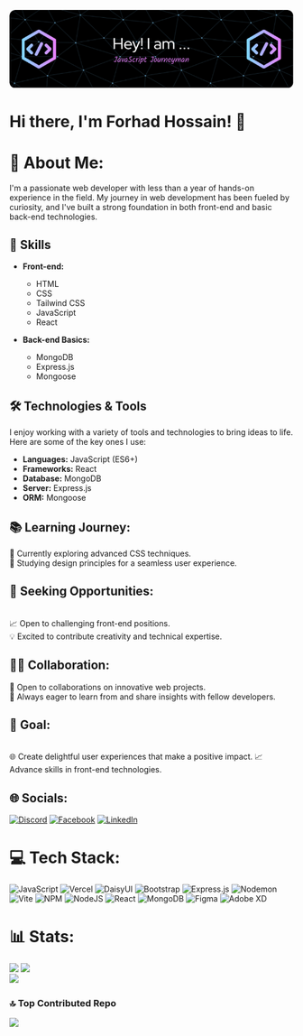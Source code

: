 ![Banner Image](https://github.com/Forhad96/forhad96/blob/main/assets/banner/github%20header.png)
# Hi there, I'm Forhad Hossain! 👋
# 💫 About Me:
I'm a passionate web developer with less than a year of hands-on experience in the field. My journey in web development has been fueled by curiosity, and I've built a strong foundation in both front-end and basic back-end technologies.

## 🚀 Skills

- **Front-end:**
  - HTML
  - CSS
  - Tailwind CSS
  - JavaScript
  - React

- **Back-end Basics:**
  - MongoDB
  - Express.js
  - Mongoose

## 🛠️ Technologies & Tools

I enjoy working with a variety of tools and technologies to bring ideas to life. Here are some of the key ones I use:

- **Languages:** JavaScript (ES6+)
- **Frameworks:** React
- **Database:** MongoDB
- **Server:** Express.js
- **ORM:** Mongoose



<!-- ## 🌱 Learning

I'm always eager to learn and stay updated with the latest technologies. Currently, I'm focusing on [specific area/technology/framework]. -->


<!-- ## 🎯 Goals

I'm working towards [mention a specific goal or project you're excited about].

Thanks for stopping by! Feel free to explore my repositories and reach out for collaboration or just a friendly chat. -->
<!-- 
Happy coding! 🚀 -->





## 📚 Learning Journey:

🌱 Currently exploring advanced CSS techniques.
<br/>
📖 Studying design principles for a seamless user experience.

## 💼 Seeking Opportunities:

<br/>
📈 Open to challenging front-end positions.
<br/>
💡 Excited to contribute creativity and technical expertise.

## 👩‍💻 Collaboration:

🤝 Open to collaborations on innovative web projects.
<br/>
🔄 Always eager to learn from and share insights with fellow developers.


## 🚀 Goal:
<br/>
🌐 Create delightful user experiences that make a positive impact.
📈 Advance skills in front-end technologies.

## 🌐 Socials:

[![Discord](https://img.shields.io/badge/Discord-%237289DA.svg?logo=discord&logoColor=white)](https://discord.gg/forhad69) [![Facebook](https://img.shields.io/badge/Facebook-%231877F2.svg?logo=Facebook&logoColor=white)](https://facebook.com/FORHAD696) [![LinkedIn](https://img.shields.io/badge/LinkedIn-%230077B5.svg?logo=linkedin&logoColor=white)](https://linkedin.com/in/forhad69)

# 💻 Tech Stack:

![JavaScript](https://img.shields.io/badge/javascript-%23323330.svg?style=plastic&logo=javascript&logoColor=%23F7DF1E) ![Vercel](https://img.shields.io/badge/vercel-%23000000.svg?style=plastic&logo=vercel&logoColor=white) ![DaisyUI](https://img.shields.io/badge/daisyui-5A0EF8?style=plastic&logo=daisyui&logoColor=white) ![Bootstrap](https://img.shields.io/badge/bootstrap-%238511FA.svg?style=plastic&logo=bootstrap&logoColor=white) ![Express.js](https://img.shields.io/badge/express.js-%23404d59.svg?style=plastic&logo=express&logoColor=%2361DAFB) ![Nodemon](https://img.shields.io/badge/NODEMON-%23323330.svg?style=plastic&logo=nodemon&logoColor=%BBDEAD) ![Vite](https://img.shields.io/badge/vite-%23646CFF.svg?style=plastic&logo=vite&logoColor=white) ![NPM](https://img.shields.io/badge/NPM-%23CB3837.svg?style=plastic&logo=npm&logoColor=white) ![NodeJS](https://img.shields.io/badge/node.js-6DA55F?style=plastic&logo=node.js&logoColor=white) ![React](https://img.shields.io/badge/react-%2320232a.svg?style=plastic&logo=react&logoColor=%2361DAFB) ![MongoDB](https://img.shields.io/badge/MongoDB-%234ea94b.svg?style=plastic&logo=mongodb&logoColor=white) ![Figma](https://img.shields.io/badge/figma-%23F24E1E.svg?style=plastic&logo=figma&logoColor=white) ![Adobe XD](https://img.shields.io/badge/Adobe%20XD-470137?style=plastic&logo=Adobe%20XD&logoColor=#FF61F6)

# 📊 Stats:


![](https://github-readme-streak-stats.herokuapp.com/?user=Forhad96&theme=dark&hide_border=false)
![](https://github-readme-stats.vercel.app/api?username=Forhad96&theme=dark&hide_border=false&include_all_commits=true&count_private=true)
<br/>
![](https://github-readme-stats.vercel.app/api/top-langs/?username=Forhad96&theme=dark&hide_border=false&include_all_commits=true&count_private=true&layout=compact)

### 🔝 Top Contributed Repo

![](https://github-contributor-stats.vercel.app/api?username=Forhad96&limit=5&theme=monokai&combine_all_yearly_contributions=true)

